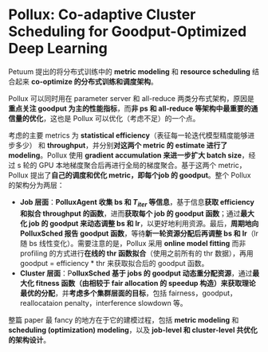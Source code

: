 # Pollux: Co-adaptive Cluster Scheduling for Goodput-Optimized Deep Learning

Petuum 提出的将分布式训练中的 **metric modeling** 和 **resource scheduling** 结合起来 **co-optimize 的分布式训练和调度架构**。

Pollux 可以同时用在 parameter server 和 all-reduce 两类分布式架构，原因是**重点关注 goodput 为主的性能指标**，而**非 ps 和 all-reduce 等架构中最重要的通信量的优化**，这也是 Pollux 可以优化（考虑不足）的一个点。

考虑的主要 metrics 为 **statistical efficiency**（表征每一轮迭代模型精度能够进步多少） 和 **throughput**，并分别**对这两个 metric 的 estimate 进行了 modeling**。Pollux 使用 **gradient accumulation 来进一步扩大 batch size**，经过 s 轮的 GPU 本地梯度聚合后再进行全局的梯度聚合。基于这两个 metric，Pollux 提出了**自己的调度和优化 metric，即每个job 的 goodput**。整个 Pollux 的架构分为两层：

-  **Job 层面**：**PolluxAgent 收集 bs 和 $T_{iter}$ 等信息**，基于信息**获取 efficiency 和拟合 throughput 的函数**，进而**获取每个 job 的 goodput 函数**；通过**最大化 job 的 goodput 来动态调整 bs 和 lr**，以更好地利用资源。最后，**周期地向 PolluxSched 报告 goodput 函数**，等待**新一轮资源分配后再调整 bs 和 lr**（lr 随 bs 线性变化）。需要注意的是，Pollux 采用 **online model fitting** 而非 profiling 的方式进行**在线的 thr 函数拟合**（使用之前所有的 thr 数据），再用 goodput = efficiency * thr 来获取拟合后的 goodput 函数。
-  **Cluster 层面**：P**olluxSched 基于 jobs 的 goodput 动态重分配资源**，通过**最大化 fitness 函数（由相较于 fair allocation 的 speedup 构造）来获取理论最优的分配**，并**考虑多个集群层面的目标**，包括 fairness，goodput，reallocataion penalty，interference slowdown 等。

整篇 paper 最 fancy 的地方在于它的建模过程，包括 **metric modeling** 和 **scheduling (optimization) modeling**，以及 **job-level 和 cluster-level 共优化的架构设计**。
